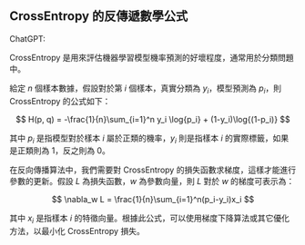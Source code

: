 ## CrossEntropy 的反傳遞數學公式


ChatGPT:

CrossEntropy 是用來評估機器學習模型機率預測的好壞程度，通常用於分類問題中。

給定 $n$ 個樣本數據，假設對於第 $i$ 個樣本，真實分類為 $y_i$，模型預測為 $p_i$，則 CrossEntropy 的公式如下：

$$
H(p, q) = -\frac{1}{n}\sum_{i=1}^n y_i \log{p_i} + (1-y_i)\log{(1-p_i)}
$$

其中 $p_i$ 是指模型對於樣本 $i$ 屬於正類的機率，$y_i$ 則是指樣本 $i$ 的實際標籤，如果是正類則為 1，反之則為 0。

在反向傳播算法中，我們需要對 CrossEntropy 的損失函數求梯度，這樣才能進行參數的更新。假設 $L$ 為損失函數，$w$ 為參數向量，則 $L$ 對於 $w$ 的梯度可表示為：

$$
\nabla_w L = \frac{1}{n}\sum_{i=1}^n(p_i-y_i)x_i
$$

其中 $x_i$ 是指樣本 $i$ 的特徵向量。根據此公式，可以使用梯度下降算法或其它優化方法，以最小化 CrossEntropy 損失。